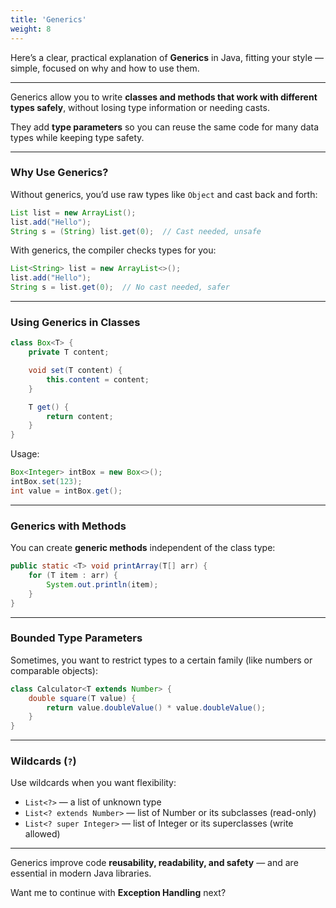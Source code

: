 ```yaml
---
title: 'Generics'
weight: 8
---
```


Here’s a clear, practical explanation of **Generics** in Java, fitting your style — simple, focused on why and how to use them.

---

Generics allow you to write **classes and methods that work with different types safely**, without losing type information or needing casts.

They add **type parameters** so you can reuse the same code for many data types while keeping type safety.

---

### Why Use Generics?

Without generics, you’d use raw types like `Object` and cast back and forth:

```java
List list = new ArrayList();
list.add("Hello");
String s = (String) list.get(0);  // Cast needed, unsafe
```

With generics, the compiler checks types for you:

```java
List<String> list = new ArrayList<>();
list.add("Hello");
String s = list.get(0);  // No cast needed, safer
```

---

### Using Generics in Classes

```java
class Box<T> {
    private T content;

    void set(T content) {
        this.content = content;
    }

    T get() {
        return content;
    }
}
```

Usage:

```java
Box<Integer> intBox = new Box<>();
intBox.set(123);
int value = intBox.get();
```

---

### Generics with Methods

You can create **generic methods** independent of the class type:

```java
public static <T> void printArray(T[] arr) {
    for (T item : arr) {
        System.out.println(item);
    }
}
```

---

### Bounded Type Parameters

Sometimes, you want to restrict types to a certain family (like numbers or comparable objects):

```java
class Calculator<T extends Number> {
    double square(T value) {
        return value.doubleValue() * value.doubleValue();
    }
}
```

---

### Wildcards (`?`)

Use wildcards when you want flexibility:

* `List<?>` — a list of unknown type
* `List<? extends Number>` — list of Number or its subclasses (read-only)
* `List<? super Integer>` — list of Integer or its superclasses (write allowed)

---

Generics improve code **reusability, readability, and safety** — and are essential in modern Java libraries.

Want me to continue with **Exception Handling** next?
